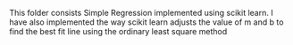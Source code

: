 This folder consists Simple Regression implemented using scikit learn. I have also implemented the way scikit learn adjusts the value of m and b to find the best fit line using the ordinary least square method
